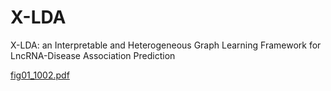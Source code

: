 # X-LDA
X-LDA: an Interpretable and Heterogeneous Graph Learning Framework for LncRNA-Disease Association Prediction

[fig01_1002.pdf](https://github.com/YangkunCao/X-LDA/files/11885818/fig01_1002.pdf)

